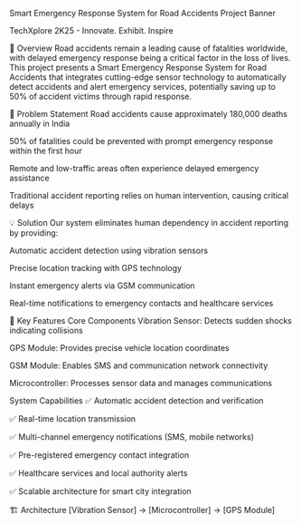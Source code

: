 Smart Emergency Response System for Road Accidents
Project Banner

TechXplore 2K25 - Innovate. Exhibit. Inspire

🚨 Overview
Road accidents remain a leading cause of fatalities worldwide, with delayed emergency response being a critical factor in the loss of lives. This project presents a Smart Emergency Response System for Road Accidents that integrates cutting-edge sensor technology to automatically detect accidents and alert emergency services, potentially saving up to 50% of accident victims through rapid response.

🎯 Problem Statement
Road accidents cause approximately 180,000 deaths annually in India

50% of fatalities could be prevented with prompt emergency response within the first hour

Remote and low-traffic areas often experience delayed emergency assistance

Traditional accident reporting relies on human intervention, causing critical delays

💡 Solution
Our system eliminates human dependency in accident reporting by providing:

Automatic accident detection using vibration sensors

Precise location tracking with GPS technology

Instant emergency alerts via GSM communication

Real-time notifications to emergency contacts and healthcare services

🔧 Key Features
Core Components
Vibration Sensor: Detects sudden shocks indicating collisions

GPS Module: Provides precise vehicle location coordinates

GSM Module: Enables SMS and communication network connectivity

Microcontroller: Processes sensor data and manages communications

System Capabilities
✅ Automatic accident detection and verification

✅ Real-time location transmission

✅ Multi-channel emergency notifications (SMS, mobile networks)

✅ Pre-registered emergency contact integration

✅ Healthcare services and local authority alerts

✅ Scalable architecture for smart city integration

🏗️ Architecture
[Vibration Sensor] → [Microcontroller] → [GPS Module]
                        
